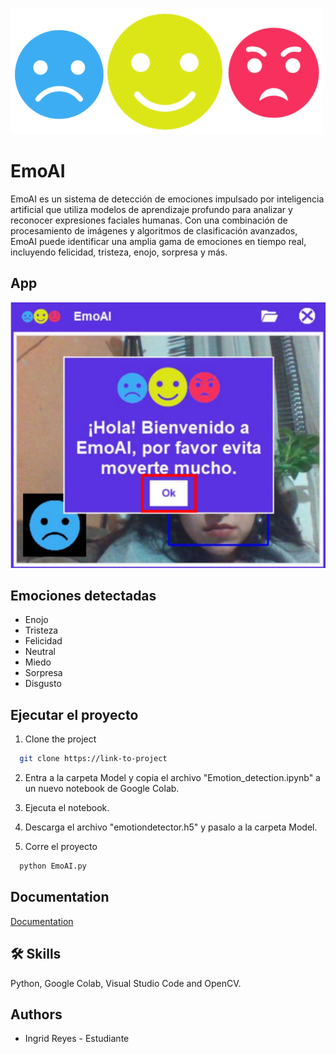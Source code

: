 
![Logo](/Pictures/logo.png)


# EmoAI

EmoAI es un sistema de detección de emociones impulsado por inteligencia artificial que utiliza modelos de aprendizaje profundo para analizar y reconocer expresiones faciales humanas. Con una combinación de procesamiento de imágenes y algoritmos de clasificación avanzados, EmoAI puede identificar una amplia gama de emociones en tiempo real, incluyendo felicidad, tristeza, enojo, sorpresa y más.
   

## App

![App Screenshot](/Pictures/Interface.png)


## Emociones detectadas

- Enojo
- Tristeza
- Felicidad
- Neutral
- Miedo
- Sorpresa
- Disgusto

## Ejecutar el proyecto

1. Clone the project

```bash
  git clone https://link-to-project
```
2. Entra a la carpeta Model y copia el archivo "Emotion_detection.ipynb" a un nuevo notebook de Google Colab.

3. Ejecuta el notebook.

4. Descarga el archivo "emotiondetector.h5" y pasalo a la carpeta Model.

5. Corre el proyecto

```bash
  python EmoAI.py
```
## Documentation
[Documentation](https://drive.google.com/drive/folders/1meBiFgtDr3j7tZCOtjWa53PRCrr6Iq8M?usp=drive_link)


## 🛠 Skills
Python, Google Colab, Visual Studio Code and OpenCV.

## Authors

- Ingrid Reyes - Estudiante

